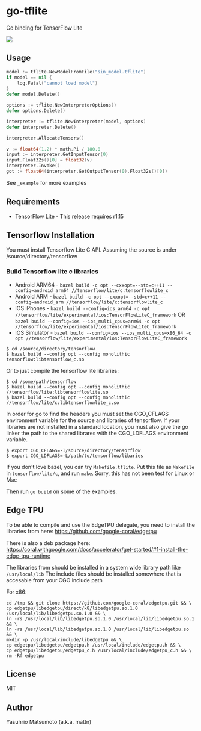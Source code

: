 # go-tflite

Go binding for TensorFlow Lite

![](https://raw.githubusercontent.com/mattn/go-tflite/master/screenshots/screenshot.png)

## Usage

```go
model := tflite.NewModelFromFile("sin_model.tflite")
if model == nil {
	log.Fatal("cannot load model")
}
defer model.Delete()

options := tflite.NewInterpreterOptions()
defer options.Delete()

interpreter := tflite.NewInterpreter(model, options)
defer interpreter.Delete()

interpreter.AllocateTensors()

v := float64(1.2) * math.Pi / 180.0
input := interpreter.GetInputTensor(0)
input.Float32s()[0] = float32(v)
interpreter.Invoke()
got := float64(interpreter.GetOutputTensor(0).Float32s()[0])
```

See `_example` for more examples

## Requirements

* TensorFlow Lite - This release requires r1.15

## Tensorflow Installation

You must install Tensorflow Lite C API. Assuming the source is under /source/directory/tensorflow

### Build Tensorflow lite c libraries
* Android ARM64 - ```bazel build -c opt --cxxopt=--std=c++11 --config=android_arm64 //tensorflow/lite/c:tensorflowlite_c```
* Android ARM - ```bazel build -c opt --cxxopt=--std=c++11 --config=android_arm //tensorflow/lite/c:tensorflowlite_c```
* IOS iPhones - ```bazel build --config=ios_arm64 -c opt //tensorflow/lite/experimental/ios:TensorFlowLiteC_framework``` OR ```bazel build --config=ios --ios_multi_cpus=arm64 -c opt //tensorflow/lite/experimental/ios:TensorFlowLiteC_framework```
* IOS Simulator - ```bazel build --config=ios --ios_multi_cpus=x86_64 -c opt //tensorflow/lite/experimental/ios:TensorFlowLiteC_framework```


```
$ cd /source/directory/tensorflow
$ bazel build --config opt --config monolithic tensorflow:libtensorflow_c.so
```

Or to just compile the tensorflow lite libraries:
```
$ cd /some/path/tensorflow
$ bazel build --config opt --config monolithic //tensorflow/lite:libtensorflowlite.so
$ bazel build --config opt --config monolithic //tensorflow/lite/c:libtensorflowlite_c.so
```

In order for go to find the headers you must set the CGO_CFLAGS environment variable for the source and libraries of tensorflow.
If your libraries are not installed in a standard location, you must also give the go linker the path to the shared librares
with the CGO_LDFLAGS environment variable.

```
$ export CGO_CFLAGS=-I/source/directory/tensorflow
$ export CGO_LDFLAGS=-L/path/to/tensorflow/libaries
```

If you don't love bazel, you can try `Makefile.tflite`. 
Put this file as `Makefile` in `tensorflow/lite/c`, and run `make`. 
Sorry, this has not been test for Linux or Mac

Then run `go build` on some of the examples.

## Edge TPU
To be able to compile and use the EdgeTPU delegate, you need to install the libraries from here:
https://github.com/google-coral/edgetpu

There is also a deb package here:
https://coral.withgoogle.com/docs/accelerator/get-started/#1-install-the-edge-tpu-runtime

The libraries from should be installed in a system wide library path like `/usr/local/lib`
The include files should be installed somewhere that is accesable from your CGO include path

For x86:
```
cd /tmp && git clone https://github.com/google-coral/edgetpu.git && \
cp edgetpu/libedgetpu/direct/k8/libedgetpu.so.1.0 /usr/local/lib/libedgetpu.so.1.0 && \
ln -rs /usr/local/lib/libedgetpu.so.1.0 /usr/local/lib/libedgetpu.so.1 && \
ln -rs /usr/local/lib/libedgetpu.so.1.0 /usr/local/lib/libedgetpu.so && \
mkdir -p /usr/local/include/libedgetpu && \
cp edgetpu/libedgetpu/edgetpu.h /usr/local/include/edgetpu.h && \
cp edgetpu/libedgetpu/edgetpu_c.h /usr/local/include/edgetpu_c.h && \
rm -Rf edgetpu
```


## License
MIT

## Author
Yasuhrio Matsumoto (a.k.a. mattn)

